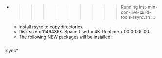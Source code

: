 * >>>>>>>>> Running inst-min-con-live-build-tools-rsync.sh ...
  * Install rsync to copy directories.
  * Disk size = 1149436K. Space Used = 4K. Runtime = 00:00:00:00.
  * The following NEW packages will be installed:
  ```bash
rsync*
  ```
